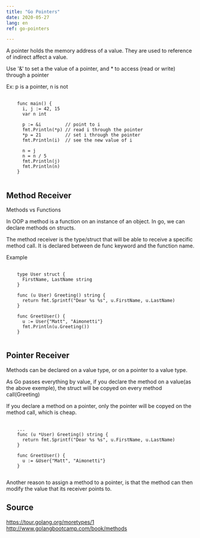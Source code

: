 ```yaml
---
title: "Go Pointers"
date: 2020-05-27
lang: en
ref: go-pointers

---
```


A pointer holds the memory address of a value. They are used to reference of indirect affect a value.

Use '&' to set a the value of a pointer, and * to access (read or write) through a pointer

Ex: p is a pointer, n is not 

  <pre>
   <code>
    func main() {
      i, j := 42, 15
      var n int
      
      p := &i         // point to i
      fmt.Println(*p) // read i through the pointer
      *p = 21         // set i through the pointer
      fmt.Println(i)  // see the new value of i

      n = j    
      n = n / 5   
      fmt.Println(j)
      fmt.Println(n)
    }
   </code></pre>

<h2>Method Receiver</h2>
Methods vs Functions

In OOP a method is a function on an instance of an object. In go, we can declare methods on structs.

The method receiver is the type/struct that will be able to receive a specific method call. It is declared between de func keyword and the function name.

Example

  <pre>
   <code>
    type User struct {
      FirstName, LastName string
    }

    func (u User) Greeting() string {
      return fmt.Sprintf("Dear %s %s", u.FirstName, u.LastName)
    }

    func GreetUser() {
      u := User{"Matt", "Aimonetti"}
      fmt.Println(u.Greeting())
    }
   </code></pre>

<h2>Pointer Receiver</h2>
  
  Methods can be declared on a value type, or on a pointer to a value type.
  
  As Go passes everything by value, if you declare the method on a value(as the above exemple), the struct will be copyed on every method call(Greeting)
  
  If you declare a method on a pointer, only the pointer will be copyed on the method call, which is cheap.
  <pre>
   <code>
    ...
    func (u *User) Greeting() string {
      return fmt.Sprintf("Dear %s %s", u.FirstName, u.LastName)
    }

    func GreetUser() {
      u := &User{"Matt", "Aimonetti"}
    }
   </code></pre>
  
  Another reason to assign a method to a pointer, is that the method can then modify the value that its receiver points to.
  
<h2>Source</h2>

https://tour.golang.org/moretypes/1
http://www.golangbootcamp.com/book/methods
